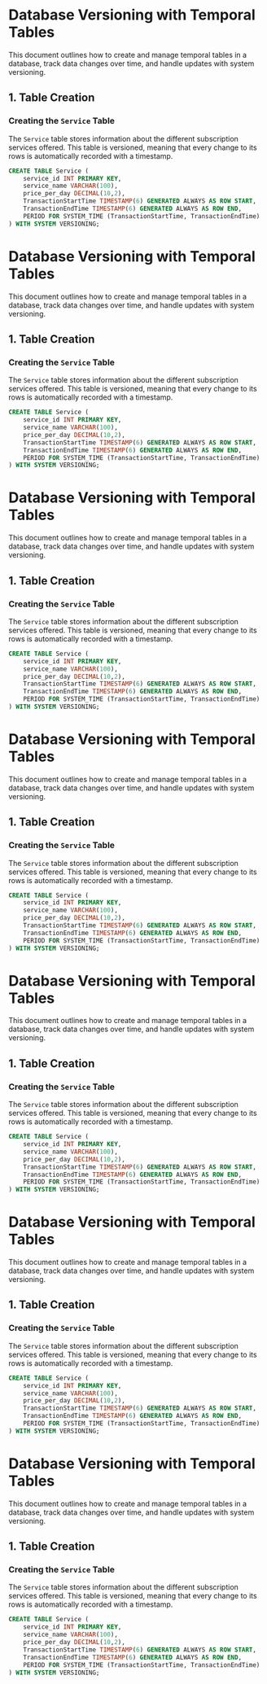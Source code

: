 # Database Versioning with Temporal Tables

This document outlines how to create and manage temporal tables in a database, track data changes over time, and handle updates with system versioning.

## 1. Table Creation

### Creating the `Service` Table

The `Service` table stores information about the different subscription services offered. This table is versioned, meaning that every change to its rows is automatically recorded with a timestamp.

```sql
CREATE TABLE Service (
    service_id INT PRIMARY KEY,
    service_name VARCHAR(100),
    price_per_day DECIMAL(10,2),
    TransactionStartTime TIMESTAMP(6) GENERATED ALWAYS AS ROW START,
    TransactionEndTime TIMESTAMP(6) GENERATED ALWAYS AS ROW END,
    PERIOD FOR SYSTEM_TIME (TransactionStartTime, TransactionEndTime)
) WITH SYSTEM VERSIONING;
```

# Database Versioning with Temporal Tables

This document outlines how to create and manage temporal tables in a database, track data changes over time, and handle updates with system versioning.

## 1. Table Creation

### Creating the `Service` Table

The `Service` table stores information about the different subscription services offered. This table is versioned, meaning that every change to its rows is automatically recorded with a timestamp.

```sql
CREATE TABLE Service (
    service_id INT PRIMARY KEY,
    service_name VARCHAR(100),
    price_per_day DECIMAL(10,2),
    TransactionStartTime TIMESTAMP(6) GENERATED ALWAYS AS ROW START,
    TransactionEndTime TIMESTAMP(6) GENERATED ALWAYS AS ROW END,
    PERIOD FOR SYSTEM_TIME (TransactionStartTime, TransactionEndTime)
) WITH SYSTEM VERSIONING;
```

# Database Versioning with Temporal Tables

This document outlines how to create and manage temporal tables in a database, track data changes over time, and handle updates with system versioning.

## 1. Table Creation

### Creating the `Service` Table

The `Service` table stores information about the different subscription services offered. This table is versioned, meaning that every change to its rows is automatically recorded with a timestamp.

```sql
CREATE TABLE Service (
    service_id INT PRIMARY KEY,
    service_name VARCHAR(100),
    price_per_day DECIMAL(10,2),
    TransactionStartTime TIMESTAMP(6) GENERATED ALWAYS AS ROW START,
    TransactionEndTime TIMESTAMP(6) GENERATED ALWAYS AS ROW END,
    PERIOD FOR SYSTEM_TIME (TransactionStartTime, TransactionEndTime)
) WITH SYSTEM VERSIONING;
```

# Database Versioning with Temporal Tables

This document outlines how to create and manage temporal tables in a database, track data changes over time, and handle updates with system versioning.

## 1. Table Creation

### Creating the `Service` Table

The `Service` table stores information about the different subscription services offered. This table is versioned, meaning that every change to its rows is automatically recorded with a timestamp.

```sql
CREATE TABLE Service (
    service_id INT PRIMARY KEY,
    service_name VARCHAR(100),
    price_per_day DECIMAL(10,2),
    TransactionStartTime TIMESTAMP(6) GENERATED ALWAYS AS ROW START,
    TransactionEndTime TIMESTAMP(6) GENERATED ALWAYS AS ROW END,
    PERIOD FOR SYSTEM_TIME (TransactionStartTime, TransactionEndTime)
) WITH SYSTEM VERSIONING;
```

# Database Versioning with Temporal Tables

This document outlines how to create and manage temporal tables in a database, track data changes over time, and handle updates with system versioning.

## 1. Table Creation

### Creating the `Service` Table

The `Service` table stores information about the different subscription services offered. This table is versioned, meaning that every change to its rows is automatically recorded with a timestamp.

```sql
CREATE TABLE Service (
    service_id INT PRIMARY KEY,
    service_name VARCHAR(100),
    price_per_day DECIMAL(10,2),
    TransactionStartTime TIMESTAMP(6) GENERATED ALWAYS AS ROW START,
    TransactionEndTime TIMESTAMP(6) GENERATED ALWAYS AS ROW END,
    PERIOD FOR SYSTEM_TIME (TransactionStartTime, TransactionEndTime)
) WITH SYSTEM VERSIONING;
```

# Database Versioning with Temporal Tables

This document outlines how to create and manage temporal tables in a database, track data changes over time, and handle updates with system versioning.

## 1. Table Creation

### Creating the `Service` Table

The `Service` table stores information about the different subscription services offered. This table is versioned, meaning that every change to its rows is automatically recorded with a timestamp.

```sql
CREATE TABLE Service (
    service_id INT PRIMARY KEY,
    service_name VARCHAR(100),
    price_per_day DECIMAL(10,2),
    TransactionStartTime TIMESTAMP(6) GENERATED ALWAYS AS ROW START,
    TransactionEndTime TIMESTAMP(6) GENERATED ALWAYS AS ROW END,
    PERIOD FOR SYSTEM_TIME (TransactionStartTime, TransactionEndTime)
) WITH SYSTEM VERSIONING;
```

 # Database Versioning with Temporal Tables

This document outlines how to create and manage temporal tables in a database, track data changes over time, and handle updates with system versioning.

## 1. Table Creation

### Creating the `Service` Table

The `Service` table stores information about the different subscription services offered. This table is versioned, meaning that every change to its rows is automatically recorded with a timestamp.

```sql
CREATE TABLE Service (
    service_id INT PRIMARY KEY,
    service_name VARCHAR(100),
    price_per_day DECIMAL(10,2),
    TransactionStartTime TIMESTAMP(6) GENERATED ALWAYS AS ROW START,
    TransactionEndTime TIMESTAMP(6) GENERATED ALWAYS AS ROW END,
    PERIOD FOR SYSTEM_TIME (TransactionStartTime, TransactionEndTime)
) WITH SYSTEM VERSIONING;
```

